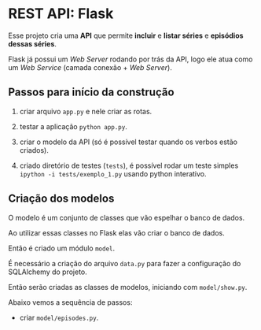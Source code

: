# REST API: Flask

Esse projeto cria uma **API** que permite **incluir** e **listar séries** e **episódios dessas séries**.

Flask já possui um *Web Server* rodando por trás da API, logo ele atua como um *Web Service* (camada conexão + *Web Server*).

## Passos para início da construção

1) criar arquivo ```app.py``` e nele criar as rotas.  

2) testar a aplicação ```python app.py```.

3) criar o modelo da API (só é possível testar quando os verbos estão criados).

4) criado diretório de testes (```tests```), é possível rodar um teste simples ```ipython -i tests/exemplo_1.py``` usando python interativo.

## Criação dos modelos

O modelo é um conjunto de classes que vão espelhar o banco de dados.

Ao utilizar essas classes no Flask elas vão criar o banco de dados.

Então é criado um módulo ```model```.

É necessário a criação do arquivo ```data.py``` para fazer a configuração do SQLAlchemy do projeto.

Então serão criadas as classes de modelos, iniciando com ```model/show.py```.

Abaixo vemos a sequência de passos:

* criar ```model/episodes.py```.
